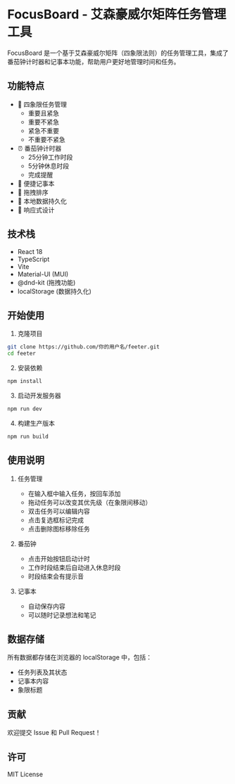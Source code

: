 # FocusBoard - 艾森豪威尔矩阵任务管理工具

FocusBoard 是一个基于艾森豪威尔矩阵（四象限法则）的任务管理工具，集成了番茄钟计时器和记事本功能，帮助用户更好地管理时间和任务。

## 功能特点

- 🎯 四象限任务管理
  - 重要且紧急
  - 重要不紧急
  - 紧急不重要
  - 不重要不紧急
- ⏰ 番茄钟计时器
  - 25分钟工作时段
  - 5分钟休息时段
  - 完成提醒
- 📝 便捷记事本
- 🔄 拖拽排序
- 💾 本地数据持久化
- 📱 响应式设计

## 技术栈

- React 18
- TypeScript
- Vite
- Material-UI (MUI)
- @dnd-kit (拖拽功能)
- localStorage (数据持久化)

## 开始使用

1. 克隆项目
```bash
git clone https://github.com/你的用户名/feeter.git
cd feeter
```

2. 安装依赖
```bash
npm install
```

3. 启动开发服务器
```bash
npm run dev
```

4. 构建生产版本
```bash
npm run build
```

## 使用说明

1. 任务管理
   - 在输入框中输入任务，按回车添加
   - 拖动任务可以改变其优先级（在象限间移动）
   - 双击任务可以编辑内容
   - 点击复选框标记完成
   - 点击删除图标移除任务

2. 番茄钟
   - 点击开始按钮启动计时
   - 工作时段结束后自动进入休息时段
   - 时段结束会有提示音

3. 记事本
   - 自动保存内容
   - 可以随时记录想法和笔记

## 数据存储

所有数据都存储在浏览器的 localStorage 中，包括：
- 任务列表及其状态
- 记事本内容
- 象限标题

## 贡献

欢迎提交 Issue 和 Pull Request！

## 许可

MIT License 